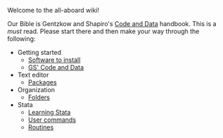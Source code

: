 Welcome to the all-aboard wiki! 

Our Bible is Gentzkow and Shapiro's [Code and Data](https://web.stanford.edu/~gentzkow/research/CodeAndData.pdf) handbook. This is a *must* read. Please start there and then make your way through the following: 

* Getting started 
  - [Software to install](Software)
  - [GS' Code and Data](code-and-data)
* Text editor
  - [Packages](ST-packages)
* Organization
  - [Folders](Dropbox-folder-organization)
* Stata
  - [Learning Stata](learning-stata)
  - [User commands](stata-ado)
  - [Routines](routines)



